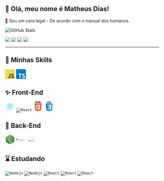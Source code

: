 
## 💜 Olá, meu nome é <strong>Matheus Dias!</strong> 
 💬 Sou um cara legal - De acordo com o manual dos humanos.

![GitHub Stats](https://github-readme-stats.vercel.app/api?username=matheuscara&show_icons=true)

<p align="left">
  <a href="#" alt="Linkedin">
  <img src="https://img.shields.io/badge/-Linkedin-0e76a8?style=flat-square&logo=Linkedin&logoColor=white&link=https://www.linkedin.com/in/matheusdiascara/" /></a>

  <a href="#" alt="WhatsApp">
  <img src="https://img.shields.io/badge/-WhatsApp-25d366?style=flat-square&labelColor=25d366&logo=whatsapp&logoColor=white&link=API-DO-SEU-WHATSAPP"/></a>

  <a href="#" alt="Facebook">
  <img src="https://img.shields.io/badge/-Facebook-3b5998?style=flat-square&labelColor=3b5998&logo=facebook&logoColor=white&link=https://www.facebook.com/matheus.diascara"/></a>

  <a href="#" alt="Instagram">
  <img src="https://img.shields.io/badge/-Instagram-DF0174?style=flat-square&labelColor=DF0174&logo=instagram&logoColor=white&link=https://www.instagram.com/diazz.mat/"/></a>
</p>  

<!-- > Faça uma breve aprensentação sobre você e a sua área. -->
<!-- 🔭 Flutter - . -->
----
## 🚀 Minhas Skills

<code><img height="32" src="https://raw.githubusercontent.com/github/explore/80688e429a7d4ef2fca1e82350fe8e3517d3494d/topics/javascript/javascript.png" alt="Javascript"/></code>
<code><img height="32" src="https://raw.githubusercontent.com/github/explore/80688e429a7d4ef2fca1e82350fe8e3517d3494d/topics/typescript/typescript.png" alt="Typescript"/></code>

## :sparkles: Front-End

<code><img height="32" src="https://raw.githubusercontent.com/github/explore/80688e429a7d4ef2fca1e82350fe8e3517d3494d/topics/react/react.png" alt="React"/></code>
<code><img height="32" src="https://img.icons8.com/color/452/material-ui.png" alt="React"/></code>
<code><img height="32" src="https://raw.githubusercontent.com/github/explore/80688e429a7d4ef2fca1e82350fe8e3517d3494d/topics/html/html.png" alt="HTML5"/></code>
<code><img height="32" src="https://raw.githubusercontent.com/github/explore/80688e429a7d4ef2fca1e82350fe8e3517d3494d/topics/css/css.png" alt="CSS"/></code>

## :thought_balloon: Back-End

<code><img height="32" src="https://raw.githubusercontent.com/github/explore/80688e429a7d4ef2fca1e82350fe8e3517d3494d/topics/nodejs/nodejs.png" alt="Nodejs"/></code>
<code><img height="32" src="https://raw.githubusercontent.com/github/explore/80688e429a7d4ef2fca1e82350fe8e3517d3494d/topics/mongodb/mongodb.png" alt="MongoDB"/></code>
<code><img height="32" src="https://raw.githubusercontent.com/github/explore/80688e429a7d4ef2fca1e82350fe8e3517d3494d/topics/mysql/mysql.png" alt="MySQL"/></code>

## :hourglass: Estudando

<code><img height="32" src="https://rovann.com.br/wp-content/uploads/2020/07/600_483877178.png" alt="Nodejs"/></code>
<code><img height="32" src="https://img1.gratispng.com/20180320/fsw/kisspng-angle-text-symbol-brand-other-python-5ab0c09b0e3083.2363551015215330830581.jpg" alt="Nodejs"/></code>
<code><img height="32" src="https://www.tpisoftware.com/tpu/File/html/202009/20200929151429/images/20200926171128.png" alt="React"/></code>
<code><img height="32" src="https://airbnb.io/img/projects/lottie-docs.png" alt="React"/></code>
<code><img height="32" src="https://seeklogo.com/images/J/jest-logo-F9901EBBF7-seeklogo.com.png" alt="React"/></code>



